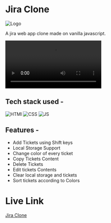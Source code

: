 # Jira Clone

![Logo](https://img.icons8.com/color/50/000000/jira.png)

A jira web app clone made on vanilla javascript.

![Video](Videos/JiraReadme.mkv)

## Tech stack used -

![HTMl](https://img.icons8.com/color/48/000000/html-5--v1.png/) ![CSS](https://img.icons8.com/color/48/000000/css3.png/) ![JS](https://img.icons8.com/color/48/000000/javascript.png/)

## Features -

- Add Tickets using Shift keys
- Local Storage Support
- Change color of every ticket
- Copy Tickets Content
- Delete Tickets
- Edit tickets Contents
- Clear local storage and tickets
- Sort tickets according to Colors

# Live Link

[Jira Clone](https://saurabh-jira-clone.netlify.app/)
